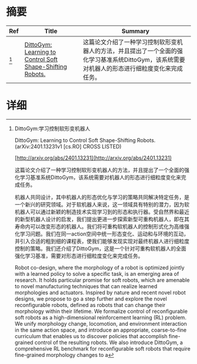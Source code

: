 # 摘要

| Ref | Title | Summary |
| --- | --- | --- |
| [^1] | [DittoGym: Learning to Control Soft Shape-Shifting Robots.](http://arxiv.org/abs/2401.13231) | 这篇论文介绍了一种学习控制软形变机器人的方法，并且提出了一个全面的强化学习基准系统DittoGym，该系统需要对机器人的形态进行细粒度变化来完成任务。 |

# 详细

[^1]: DittoGym:学习控制软形变机器人

    DittoGym: Learning to Control Soft Shape-Shifting Robots. (arXiv:2401.13231v1 [cs.RO] CROSS LISTED)

    [http://arxiv.org/abs/2401.13231](http://arxiv.org/abs/2401.13231)

    这篇论文介绍了一种学习控制软形变机器人的方法，并且提出了一个全面的强化学习基准系统DittoGym，该系统需要对机器人的形态进行细粒度变化来完成任务。

    

    机器人共同设计，其中机器人的形态优化与学习的策略共同解决特定任务，是一个新兴的研究领域。对于软机器人来说，这一领域具有特别的潜力，因为软机器人可以通过新颖的制造技术实现学习到的形态和执行器。受自然界和最近的新型机器人设计的启发，我们提出更进一步探索新型可重构机器人，即在其寿命内可以改变形态的机器人。我们将可重构软机器人的控制形式化为高维强化学习问题。我们在同一action空间中统一形态变化、运动和与环境的互动，并引入合适的粗到细的课程表，使我们能够发现实现对最终机器人进行细粒度控制的策略。我们还介绍了DittoGym，这是一个针对可重构软机器人的全面强化学习基准，需要对形态进行细粒度变化来完成任务。

    Robot co-design, where the morphology of a robot is optimized jointly with a learned policy to solve a specific task, is an emerging area of research. It holds particular promise for soft robots, which are amenable to novel manufacturing techniques that can realize learned morphologies and actuators. Inspired by nature and recent novel robot designs, we propose to go a step further and explore the novel reconfigurable robots, defined as robots that can change their morphology within their lifetime. We formalize control of reconfigurable soft robots as a high-dimensional reinforcement learning (RL) problem. We unify morphology change, locomotion, and environment interaction in the same action space, and introduce an appropriate, coarse-to-fine curriculum that enables us to discover policies that accomplish fine-grained control of the resulting robots. We also introduce DittoGym, a comprehensive RL benchmark for reconfigurable soft robots that require fine-grained morphology changes to a
    

